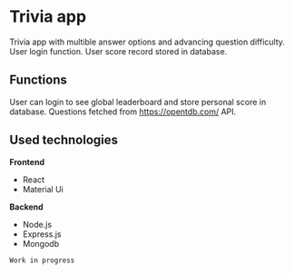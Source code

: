 # Trivia app

Trivia app with multible answer options and advancing question difficulty. User login function. User score record stored in database.

## Functions

User can login to see global leaderboard and store personal score in database.
Questions fetched from https://opentdb.com/ API.

## Used technologies

**Frontend**
* React
* Material Ui

**Backend**
* Node.js
* Express.js
* Mongodb

`Work in progress`




